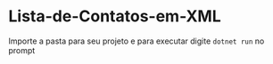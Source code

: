 # Lista-de-Contatos-em-XML

Importe a pasta para seu projeto e para executar digite `dotnet run` no prompt
